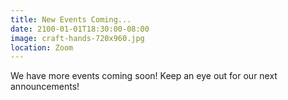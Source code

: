 ```yaml
---
title: New Events Coming...
date: 2100-01-01T18:30:00-08:00
image: craft-hands-720x960.jpg
location: Zoom
---
```


We have more events coming soon! Keep an eye out for our next announcements!
